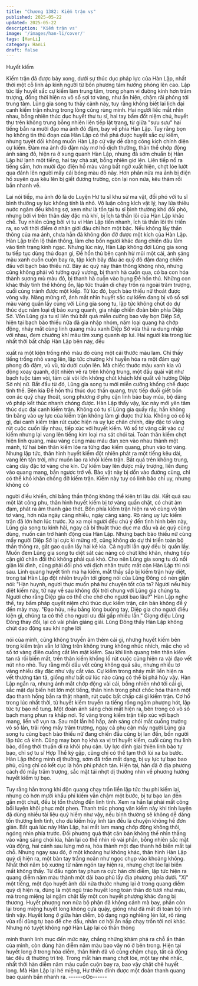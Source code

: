 ```yaml
---
title: "Chương 1382: Kiếm trận vs"
published: 2025-05-22
updated: 2025-05-22
description: 'Kiếm trận vs'
image: '/images/han-li/cover/'
tags: [HanLi]
category: HanLi
draft: false
---
```


Huyết kiếm

Kiếm trận đã được bày xong, dưới sự thúc dục pháp lực của Hàn
Lập, nhất thời một cỗ linh áp kinh người từ bốn phương tám
hướng phóng lên cao.
Lập tức lấy huyết sắc cự kiếm làm trung tâm, trong phạm vi
đường kính hơn trăm trượng, đồng thời hiện ra vô số sợi tơ vàng,
như ẩn hiện, chậm rãi phóng tới trung tâm.
Lũng gia song tu thấy cảnh này, tuy rằng không biết lai lịch đại
canh kiếm trận nhưng trong lòng cũng rùng mình.
Hai người liếc mắt nhìn nhau, bỗng nhiên thúc dục huyết thư tu
sĩ, hai tay bấm đốt niệm chú, huyết thư trên không trung bỗng
nhiên liên tiếp lật trang, từ giữa "sưu sưu" hai tiếng bắn ra mười
đạo ma ảnh đỏ đậm, bay về phía Hàn Lập.
Tuy rằng bọn họ không tin thủ đoạn của Hàn Lập có thể phá được
huyết sắc cự kiếm, nhưng tuyệt đối không muốn Hàn Lập cứ vậy
dễ dàng công kích chính diện cự kiếm.
Đám ma ảnh đỏ đậm này mơ hồ dịch thường, thân thể chớp động
ánh sáng đỏ, hiện ra ở xung quanh Hàn Lập, nhưng đã sớm
chuẩn bị Hàn Lập hừ lạnh một tiếng, hai tay chà xát, bỗng nhiên
giơ lên.
Liên tiếp nổ ra tiếng sấm, hơn mười đạo điện hồ màu vàng bất
ngờ xuất hiện, chợt lóe lướt qua đánh lên người mấy cái bóng
màu đỏ này.
Hơn phân nửa ma ảnh bị điện hồ xuyên qua kêu lên bị giết đương
trường, còn lại non nửa, kêu thảm rồi bắn nhanh về.

Lai nói tiếp, ma ảnh đó là do Luyện Hư tu sĩ khu sử ma vật, đối
phó với tu sĩ bình thường uy lực không tính là nhỏ. Vô luận công
kích vật lý, hay lửa thiêu nước ngâm đều không sợ, xem như là
tồn tại tu sĩ bình thường khó đối phó, nhưng bởi vì trên thân dày
đặc mà khí, bị Ích tà thần lôi của Hàn Lập khắc chế.
Tuy nhiên cũng bởi vì tu vi Hàn Lập tiến nhanh, Ích tà thần lôi thi
triển ra, so với thời điểm ở nhân giới đâu chỉ hơn một bậc. Nếu
không lấy thần thông của ma ảnh, chưa hẳn đã không đón đỡ
được một kích của Hàn Lập.
Hàn Lập triển lộ thần thông, làm cho bốn người khác đang chiến
đâu lâm vào tình trạng kinh ngạc.
Nhưng lúc này, Hàn Lập không đợi Lũng gia song tu tiếp tục dùng
thủ đoạn gì, Đề hồn thú bên cạnh hừ mũi một cái, ánh sáng màu
xanh cuồn cuộn bay ra, tập kích bảy đầu ác quỷ đỏ đậm đang
chiến đấu với bạch bào thiếu nữ.
Bảy ác quỷ này thân thông không nhỏ, nhưng cũng không phải vô
tướng quỷ vương, bị thanh hà cuốn qua, có ba con hóa thành
sương mù màu đỏ, bị thanh hà cuốn vào bụng Đề hồn thú. Những
con khác thấy tình thế không ổn, lập tức thuấn di chạy trốn ra
ngoài trăm trượng, cuối cùng tránh được một kiếp.
Từ lúc đó, bạch bào thiếu nữ thoát được vòng vây.
Nàng mừng rỡ, ánh mắt nhìn huyết sắc cự kiếm đang bị vô số sợi
màu vàng quấn lấy cùng với Lũng gia song tu, lập tức không chút
do dự thúc dục năm loại dị bảo xung quanh, gia nhập chiến đoàn
bên phía Diệp Sở.
Vốn Lũng gia tu sĩ liên thủ bất quá miễn cưỡng bao vây bọn Diệp
Sở, hiện tại bạch bào thiếu nữa đã gia nhập nhóm, năm loại
quang hà chớp động, nháy mắt cùng linh quang màu xanh Diệp
Sở vừa thả ra dung nhập với nhau, đem chướng khí màu tím
xung quanh ép lui.
Hai người kia trong lúc nhất thời bất chấp Hàn Lập bên này, đều

xuất ra một kiện trống nhỏ màu đỏ cùng một cái thước màu lam.
Chỉ thấy tiếng trống nhỏ vang lên, lập tức chướng khí huyễn hóa
ra một đám quỷ phong đỏ đậm, vù vù, từ dưới cuộn lên. Mà chiếc
thước màu xanh kia vũ động xoay quanh, đột nhiên vẽ ra trên
không trung, một đầu quái vật như bạch tuộc tám vòi, tám cái vòi
lớn không chút khách khí quất về hướng Diệp Sở nhị nữ.
Bắt đầu từ đó, Lũng gia song tu mới miễn cưỡng khống chế được
tình thế.
Bên kia Đề hồn thú thúc dục thần quang, trực tiếp đuổi giết bốn
con ác quỷ chạy thoát, song phương ở phụ cận linh bảo bay múa,
bộ dáng vô pháp kết thúc nhanh chóng được.
Hàn Lập thấy vậy, lúc này mới yên tâm thúc dục đại canh kiếm
trận.
Không có tu sĩ Lũng gia quấy rầy, hắn không tin bằng vào uy lực
của kiếm trận không làm gì được thứ kia.
Không có cố kị gì, đai canh kiếm trận rút cuộc hiện ra uy lực chân
chính, dày đặc tơ vàng rút cuộc cuốn lấy nhau, tiếp xúc với huyết
kiếm.
Vô số tơ vàng cắt vào cự kiếm nhưng lại vang lên tiếng kim loại
ma sát chói tai.
Toàn thân kiếm chợt hiện linh quang, màu vàng cùng màu máu
đan xen vào nhau thành một mảnh, từ hai bên thân kiếm lóe ra
từng đạo kiếm quang, phun vào tơ vàng. Nhưng lập tức, thân
hình huyết kiếm đột nhiên phát ra một tiếng kêu dài, vang lên tận
trời, như muốn lao ra khỏi kiếm trận.
Bất quá trên không trung, càng dày đặc tơ vàng che kín. Cự kiếm
bay lên được mấy trượng, liền đụng vào quang mang, bắn ngược
trở về.
Bảo vật này bị dồn vào đường cùng, chỉ có thể khó khăn chống
đỡ kiếm trận. Kiếm này tuy có linh bảo chi uy, nhưng không có

người điều khiến, chỉ bằng thần thông không thể kiên trì lâu dài.
Kết quả sau một lát công phu, thân hình huyết kiếm bị tơ vàng
quấn chặt, có chút ảm đạm, phát ra âm thanh gào thét.
Bốn phía kiếm trận hiện ra vô cùng vô tận tơ vàng, hơn nữa ngày
càng nhiều, ngày càng sáng. Rõ ràng uy lực kiếm trận đã lớn hơn
lúc trước.
Xa xa mọi người đều chú ý đến tình hình bên này, Lũng gia song
tu kinh hãi, ngay cả bí thuật thúc dục ma đầu và ác quỷ cũng
dùng, muốn cản trở hành động của Hàn Lập. Nhưng bạch bào
thiếu nữ cùng mấy người Diệp Sở lại cực kì mừng rỡ, cũng không
do dự thi triển toàn bộ thần thông ra, gắt gao quấn lấy hai kẻ kia.
Cả người lẫn quỷ đều bị quấn lấy.
Muốn đem Lũng gia song tu diệt sát các nàng có chút khó khăn,
nhưng tiếp cận giữ chân đối thủ không phải quá khó.
Cho nên Lũng gia song tu dù nổi giận lôi đình, cũng phải đối phó
với địch nhân trước mắt còn Hàn Lập thì nói sau.
Linh quang huyết tinh ma ha kiếm, mắt thấy sắp bị kiếm trận hủy
diệt, trong tai Hàn Lập đột nhiên truyền tới giọng nói của Lũng
Đông có nén giận nói:
"Hàn huynh, ngươi thực muốn phá hư chuyện tốt của ta? Ngươi
nếu hủy diệt kiếm này, từ nay về sau không đội trời chung với
Lũng gia chúng ta. Ngươi cho rằng Diệp gia có thể che chở cho
ngươi bao lâu?"
Hàn Lập nghe thế, tay bấm pháp quyết niệm chú thúc dục kiếm
trận, căn bản không để ý đến mảy may.
"Đạo hữu, nếu bằng lòng buông tay, Diệp gia cho ngươi điều kiện
gì, chúng ta có thể cho ngươi ưu đãi gấp nhiều lần." Giọng điệu
Lũng Đông thay đổi, lại có vài phần giảng giải.
Lũng Đông thấy Hàn Lập không chút dao động sau khi nghe lời

nói của mình, cũng không truyền âm thêm cái gì, nhưng huyết
kiếm bên trong kiếm trận vẫn lơ lửng trên không trung không nhúc
nhích, mặc cho vô số tơ vàng điên cuồng cắt lên mặt kiếm.
Sau khi linh quang trên thân kiếm tan rã rồi biến mất, trên thân
kiếm khổng lồ rút cuộc cũng hiện ra vài đạo vết nứt nho nhỏ. Tuy
rằng mỗi dấu vết cũng không quá sâu, nhưng nhiều tơ vàng nhiều
dày đặc như vậy cắt vào. Cự kiếm trong nháy mắt liền hiện ra vết
thương tàn tã, giống như bất cứ lúc nào cũng có thể bị phá hủy
vậy.
Hàn Lập ngẩn ra, nhưng ánh mắt chớp động vài cái, bỗng nhiên
nhớ tới cái gì, sắc mặt đại biến hét lớn một tiếng, thân hình trong
phút chốc hóa thành một đạo thanh hồng bắn ra thật nhanh, rút
cuộc bất chấp cái gì kiếm trận.
Cơ hồ trong lúc nhất thời, từ huyết kiếm truyền ra tiếng rồng
ngâm phượng hót, lập tức tự bạo nổ tung.
Một đoàn ánh sáng chói mắt hiện ra, bên trong có vô số bạch
mang phun ra khắp nơi.
Tơ vàng trong kiếm trận tiếp xúc với bạch mang, liền vỡ vụn ra.
Sau một lần hô hấp, ánh sáng chói mắt cuồng trướng vô số lần,
trải rộng mấy trăm trượng, ngay cả phụ cận mấy người Lũng gia
song tu cùng bạch bào thiếu nữ đang chiến đấu cũng bị lan đến,
bốn người lập tức cả kinh.
Cũng may bọn họ khá xa vị trí huyết kiếm, cuối cùng thu linh bảo,
đồng thời thuấn di ra khỏi phụ cận.
Uy lực đỉnh giai thiên linh bảo tự bạo, chỉ sợ tu sĩ Hợp Thể kỳ
gặp, cũng chỉ có thể tạm thời lùi xa ba bước.
Hàn Lập thông minh dị thường, sớm đã trốn mất dạng, bị uy lực
tự bạo bao phủ, cũng chỉ có kết cục là hồn phi phách tán.
Hiện tại, hắn đã ở địa phương cách đó mấy trăm trượng, sắc mặt
tái nhợt dị thường nhìn về phương hướng huyết kiếm tự bạo.

Tuy rằng hắn trong khi độn quang chạy trốn liền lập tức thu phi
kiếm lại, nhưng có hơn mười khẩu phi kiếm vẫn chậm một bước,
bị tự bạo lan đến gần một chút, đều bị tổn thương đến linh tính.
Xem ra hắn lại phải mất công bồi luyện khôi phục một phen.
Thanh trúc phong vân kiếm này khi tinh luyện đã dùng nhiều tài
liệu quý hiếm như vậy, nếu bình thường sẽ không dễ dàng tổn
thương linh tính, cho dù kiếm hủy linh tán đều là chuyện không hề
đơn giản.
Bất quá lúc này Hàn Lập, hai mắt lam mang chớp động không
thôi, ngóng nhìn phía trước.
Đối phương quả thật căn bản không thế nhìn thẳng vào vầng
sáng chói kia, hắn lại có thể nhìn rõ vài phần, bỗng nhiên sắc mặt
vừa động, hai cánh sau lưng mở ra, hóa thành một đạo thanh hồ
biến mất tại chỗ.
Nhưng ngay sau đó, ở một khoảng hư không khác, thân hình Hàn
Lập quỷ dị hiện ra, một bàn tay trắng noãn như ngọc chụp vào
khoảng không.
Nhất thời năm bộ xương từ năm ngón tay hiện ra, nhưng chợt lóe
lại biến mất không thấy.
Từ đầu ngón tay phun ra cực hàn chi diễm, lập tức hiện ra quang
diễm năm màu thành một dải bao phủ lấy địa phương phía dưới.
"Xì" một tiếng, một đạo huyết ảnh dài nửa thước nhưng lại ở
trong quang diễm quỷ dị hiện ra, đúng là một ngũ trảo huyết long
toàn thân đỏ tươi như máu, mà trong miệng lại ngậm chặt lấy một
con huyết phượng khác đang bị thương.
Huyết phượng non nửa bộ phận đã không cánh mà bay, phần còn
lại trong miệng huyết long không cựa quậy, giống như đã mất đi
toàn bộ linh tính vậy.
Huyết long ở giữa hàn diễm, bộ dạng ngó nghiêng lén lút, rõ ràng
vừa rồi dùng tự bạo để che dấu, nhân cơ hội ẩn nấp chạy trốn tới
nơi khác. Nhưng nó tuyệt không ngờ Hàn Lập lại có thần thông

minh thanh linh mục đến mức này, chẳng những khám phá ra chỗ
ẩn thân của mình, còn dùng hàn diễm năm màu bao vây nó ở bên
trong.
Hiện tại huyết long ở trong hỏa diễm, thân hình đã vô cùng chậm
chạp, tất cả động tác đều dị thường trì trệ.
Trong mắt hàn mang chợt lóe, một tay nhẽ nhấc, nhất thời hàn
diễm năm màu cuồn cuộn bay ra, bao vậy chặt chẽ huyết long.
Mà Hàn Lập lại hé miệng, Hư thiên đỉnh được một đoàn thanh
quang bao quanh bắn nhanh ra.
------oOo------
